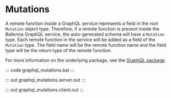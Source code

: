 # Mutations

A remote function inside a GraphQL service represents a field in the root
`Mutation` object type. Therefore, if a remote function is present inside
the Ballerina GraphQL service, the auto-generated schema will have a
`Mutation` type. Each remote function in the service will be added as a
field of the `Mutation` type. The field name will be the remote function
name and the field type will be the return type of the remote function.

For more information on the underlying package, see the
[GraphQL package](https://docs.central.ballerina.io/ballerina/graphql/latest/).

::: code graphql_mutations.bal :::

::: out graphql_mutations.server.out :::

::: out graphql_mutations.client.out :::
